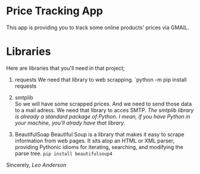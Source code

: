 # Price Tracking App
This app is providing you to track some online products' prices via GMAIL.

# Libraries
Here are libraries that you'll need in that project;
1. requests
We need that library to web scrapping.
`python -m pip install requests

2. smtplib <br>
So we will have some scrapped prices. And we need to send those data to a mail adress. We need that library to acces SMTP.
_The smtplib library is already a standard package of Python. I mean, if you have Python in your machine, you'll alrady have that library._

3. BeautifulSoap
Beautiful Soup is a library that makes it easy to scrape information from web pages. It sits atop an HTML or XML parser, providing Pythonic idioms for iterating, searching, and modifying the parse tree.
`pip install beautifulsoup4`

Sincerely,
_Leo Anderson_
